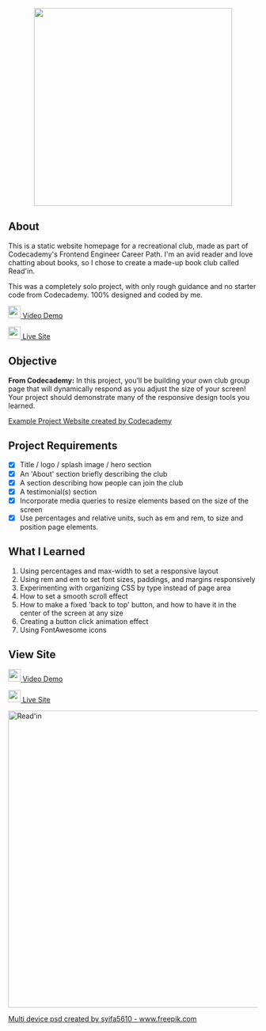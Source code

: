 <p align="center"> <img src="https://user-images.githubusercontent.com/104512014/177401984-e07989cc-5ed9-4b0e-bf41-db54062f9b2a.png" width="400px"/> </p>

## About
This is a static website homepage for a recreational club, made as part of Codecademy's Frontend Engineer Career Path. I'm an avid reader and love chatting about books, so I chose to create a made-up book club called Read'in.

This was a completely solo project, with only rough guidance and no starter code from Codecademy. 100% designed and coded by me.

<img src="https://github.com/FortAwesome/Font-Awesome/blob/6.x/svgs/regular/file-video.svg" width="25" height="25">[ Video Demo](https://www.dropbox.com/s/pjde22ji48dt8i0/readin-screenrecord.mp4?dl=0)

<img src="https://github.com/FortAwesome/Font-Awesome/blob/6.x/svgs/solid/arrow-up-right-from-square.svg" width="25" height="25">[ Live Site](https://emmaclarem.github.io/readin-club-website/)

## Objective
**From Codecademy:** In this project, you’ll be building your own club group page that will dynamically respond as you adjust the size of your screen!​ Your project should demonstrate many of the responsive design tools you learned.

<a href="https://content.codecademy.com/PRO/independent-practice-projects/responsive-club-site/example-site/index.html?_gl=1*1qf3dgc*_ga*MTA4OTcwNzI5NS4xNjQ5MTcwOTkz*_ga_3LRZM6TM9L*MTY1NjUzNTIyNS4xMDAuMS4xNjU2NTM1NjYwLjU4" target="_blank">Example Project Website created by Codecademy</a>

## Project Requirements
- [x] Title / logo / splash image / hero section
- [x] An 'About' section briefly describing the club
- [x] A section describing how people can join the club
- [x] A testimonial(s) section
- [x] Incorporate media queries to resize elements based on the size of the screen
- [x] Use percentages and relative units, such as em and rem, to size and position page elements.

## What I Learned
1. Using percentages and max-width to set a responsive layout
2. Using rem and em to set font sizes, paddings, and margins responsively
3. Experimenting with organizing CSS by type instead of page area
4. How to set a smooth scroll effect
5. How to make a fixed 'back to top' button, and how to have it in the center of the screen at any size
6. Creating a button click animation effect 
7. Using FontAwesome icons

## View Site
<img src="https://github.com/FortAwesome/Font-Awesome/blob/6.x/svgs/regular/file-video.svg" width="25" height="25">[ Video Demo](https://www.dropbox.com/s/pjde22ji48dt8i0/readin-screenrecord.mp4?dl=0)

<img src="https://github.com/FortAwesome/Font-Awesome/blob/6.x/svgs/solid/arrow-up-right-from-square.svg" width="25" height="25">[ Live Site](https://emmaclarem.github.io/readin-club-website/)

<a href='https://www.dropbox.com/s/pjde22ji48dt8i0/readin-screenrecord.mp4?dl=0'><img width="600" alt="Read'in" src="https://user-images.githubusercontent.com/104512014/177406242-855760b6-d937-4f2a-85a1-c98e418292d9.jpg"></a>

<a href='https://www.freepik.com/psd/multi-device'>Multi device psd created by syifa5610 - www.freepik.com</a>
